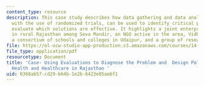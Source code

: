 ```yaml
---
content_type: resource
description: This case study describes how data gathering and data analysis, combined
  with the use of randomized trials, can be used to identify critical problems and
  evaluate which solutions are effective. It highlights a joint enterprise on healthcare
  in rural Rajasthan among Seva Mandir, an NGO active in the area, Vidhya Bhavan,
  a consortium of schools and colleges in Udaipur, and a group of researchers.
file: https://ol-ocw-studio-app-production.s3.amazonaws.com/courses/14-74-foundations-of-development-policy-spring-2009/0368ab57cd29b64b1e2b6423e05ae6f1_MIT14_74s09_lec09.pdf
file_type: application/pdf
resourcetype: Document
title: 'Case- Using Evaluations to Diagnose the Problem and  Design Policy Solutions:
  Health and Healthcare in Rajasthan '
uid: 0368ab57-cd29-b64b-1e2b-6423e05ae6f1
---
```

